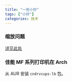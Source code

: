 ```yaml
---
title: "一些小抄"
tags: ["小抄"]
categories: 技术
---
```


### 缩放问题
[详见此处](https://imagi.site/posts/%E4%B8%93%E6%B2%BB%E5%90%84%E7%A7%8D%E7%BC%A9%E6%94%BE%E7%96%91%E9%9A%BE%E6%9D%82%E7%97%87/)

### 佳能 MF 系列打印机在 Arch
从 AUR 安装 `cndrvcups-lb` 包。